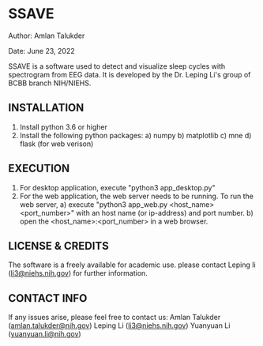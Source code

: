 # SSAVE

Author: Amlan Talukder

Date: June 23, 2022

SSAVE is a software used to detect and visualize sleep cycles with spectrogram from EEG data. 
It is developed by the Dr. Leping Li's group of BCBB branch NIH/NIEHS.

INSTALLATION
--------------------------------------------------------------------------------------------
   1. Install python 3.6 or higher
   2. Install the following python packages:
        a) numpy
        b) matplotlib
        c) mne
        d) flask (for web verison)

EXECUTION
--------------------------------------------------------------------------------------------------------------------------------------

   1. For desktop application, execute "python3 app_desktop.py"
   2. For the web application, the web server needs to be running. To run the web server, 
        a) execute "python3 app_web.py <host_name> <port_number>" with an host name (or ip-address) and port number.
        b) open the <host_name>:<port_number> in a web browser.

LICENSE & CREDITS
-------------------------------------------------------------------------------------------------
The software is a freely available for academic use.
please contact Leping li (li3@niehs.nih.gov) for further information. 

CONTACT INFO
-------------------------------------------------------------------------------------------------
If any issues arise, please feel free to contact us:
Amlan Talukder (amlan.talukder@nih.gov)
Leping Li (li3@niehs.nih.gov)
Yuanyuan Li (yuanyuan.li@nih.gov)